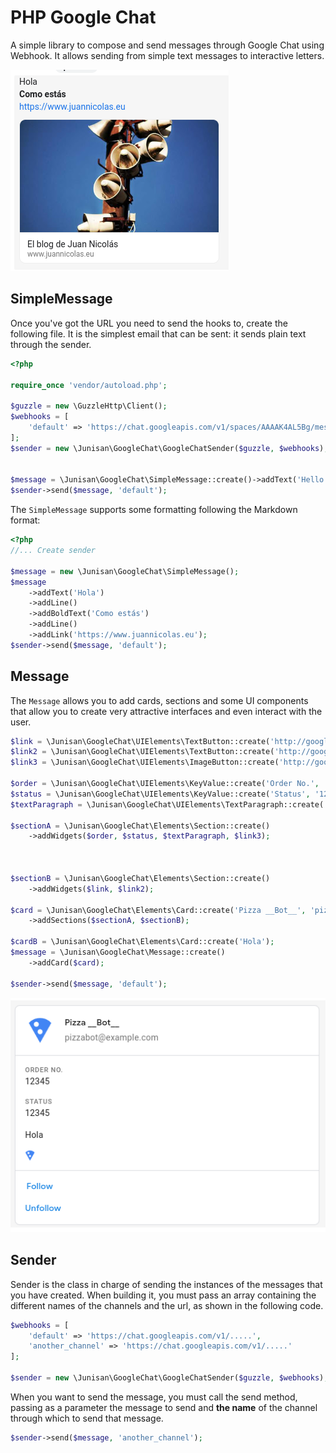 # PHP Google Chat
A simple library to compose and send messages through Google Chat using Webhook. It allows sending from simple text messages to interactive letters.

![A custom card](./docs/simple-message-demo.png)

## SimpleMessage
Once you've got the URL you need to send the hooks to, create the following file. It is the simplest email that can be sent: it sends plain text through the sender.

```php
<?php

require_once 'vendor/autoload.php';

$guzzle = new \GuzzleHttp\Client();
$webhooks = [
    'default' => 'https://chat.googleapis.com/v1/spaces/AAAAK4AL5Bg/messages?key=AIzaSyDdI0hCZtE6vySjMm-WEfRq3CPzqKqqsHI&token=3PPfdSFIA_p3ColcvumRTiRnbMftokJhDjz0RJI3sa8%3D'
];
$sender = new \Junisan\GoogleChat\GoogleChatSender($guzzle, $webhooks);


$message = \Junisan\GoogleChat\SimpleMessage::create()->addText('Hello');
$sender->send($message, 'default');
```

The `SimpleMessage` supports some formatting following the Markdown format:

```php
<?php
//... Create sender

$message = new \Junisan\GoogleChat\SimpleMessage();
$message
    ->addText('Hola')
    ->addLine()
    ->addBoldText('Como estás')
    ->addLine()
    ->addLink('https://www.juannicolas.eu');
$sender->send($message, 'default');
```

## Message
The `Message` allows you to add cards, sections and some UI components that allow you to create very attractive interfaces and even interact with the user.

```php
$link = \Junisan\GoogleChat\UIElements\TextButton::create('http://google.es', 'Follow');
$link2 = \Junisan\GoogleChat\UIElements\TextButton::create('http://google.es', 'Unfollow');
$link3 = \Junisan\GoogleChat\UIElements\ImageButton::create('http://google.es', 'https://goo.gl/aeDtrS');

$order = \Junisan\GoogleChat\UIElements\KeyValue::create('Order No.', '12345');
$status = \Junisan\GoogleChat\UIElements\KeyValue::create('Status', '12345');
$textParagraph = \Junisan\GoogleChat\UIElements\TextParagraph::create('Hola');

$sectionA = \Junisan\GoogleChat\Elements\Section::create()
    ->addWidgets($order, $status, $textParagraph, $link3);



$sectionB = \Junisan\GoogleChat\Elements\Section::create()
    ->addWidgets($link, $link2);

$card = \Junisan\GoogleChat\Elements\Card::create('Pizza __Bot__', 'pizzabot@example.com', 'https://goo.gl/aeDtrS')
    ->addSections($sectionA, $sectionB);

$cardB = \Junisan\GoogleChat\Elements\Card::create('Hola');
$message = \Junisan\GoogleChat\Message::create()
    ->addCard($card);

$sender->send($message, 'default');
```

![A custom card](./docs/message-demo.png)

## Sender
Sender is the class in charge of sending the instances of the messages that you have created. When building it, you must pass an array containing the different names of the channels and the url, as shown in the following code.
```php
$webhooks = [
    'default' => 'https://chat.googleapis.com/v1/.....',
    'another_channel' => 'https://chat.googleapis.com/v1/.....'
];

$sender = new \Junisan\GoogleChat\GoogleChatSender($guzzle, $webhooks);
```

When you want to send the message, you must call the send method, passing as a parameter the message to send and **the name** of the channel through which to send that message.
```php
$sender->send($message, 'another_channel');
```